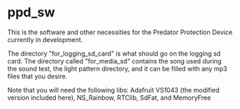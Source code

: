 # ppd_sw
This is the software and other necessities for the
Predator Protection Device currently in
development.

The directory "for_logging_sd_card" is what should go on
the logging sd card. The directory called "for_media_sd"
contains the song used during the sound test, the light
pattern directory, and it can be filled with any mp3 files 
that you desire.

Note that you will need the following libs:
Adafruit VS1043 (the modified version included here), 
NS_Rainbow, RTClib, SdFat, and MemoryFree
